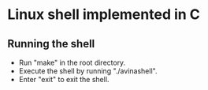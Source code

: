 # Linux shell implemented in C

## Running the shell

- Run "make" in the root directory.
- Execute the shell by running "./avinashell".
- Enter "exit" to exit the shell.
